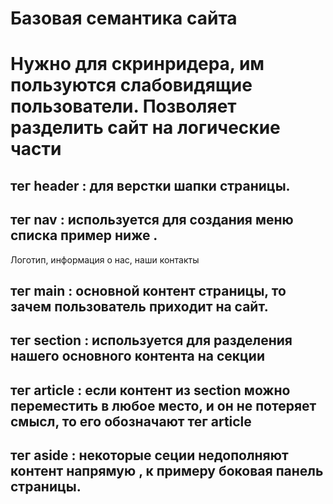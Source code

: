 # Базовая семантика сайта

# Нужно для скринридера, им пользуются слабовидящие пользователи. Позволяет разделить сайт на логические части

## тег header : для верстки шапки страницы. 
## тег nav : используется для создания меню списка пример ниже . 

Логотип, информация о нас, наши контакты


## тег main : основной контент страницы, то зачем пользователь приходит на сайт.

## тег section : используется для разделения нашего основного контента на секции

## тег article : если контент из section можно переместить в любое место, и он не потеряет смысл, то его обозначают тег article

## тег aside : некоторые сеции недополняют контент напрямую , к примеру боковая панель страницы.

